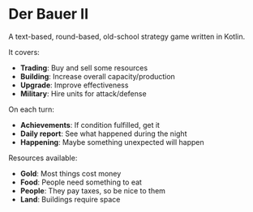 # Der Bauer II

A text-based, round-based, old-school strategy game written in Kotlin.

It covers:

- **Trading**: Buy and sell some resources
- **Building**: Increase overall capacity/production
- **Upgrade**: Improve effectiveness
- **Military**: Hire units for attack/defense

On each turn:

- **Achievements**: If condition fulfilled, get it
- **Daily report**: See what happened during the night
- **Happening**: Maybe something unexpected will happen

Resources available:

- **Gold**: Most things cost money
- **Food**: People need something to eat
- **People**: They pay taxes, so be nice to them
- **Land**: Buildings require space
